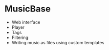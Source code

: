 MusicBase
===========

- Web interface
- Player
- Tags
- Filtering
- Writing music as files using custom templates
